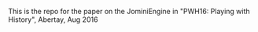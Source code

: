This is the repo for the paper on the JominiEngine in "PWH16: Playing with History", Abertay, Aug 2016
